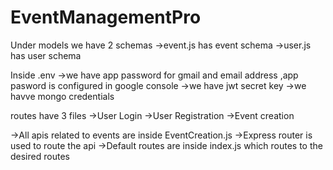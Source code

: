 <!-- README.md -->
# EventManagementPro
Under models we have 2 schemas 
->event.js has event schema
->user.js has user schema

Inside .env
->we have app password for gmail and email address ,app  pasword is configured in google console
->we have jwt secret key
->we havve mongo credentials

routes have 3 files
->User Login 
->User Registration
->Event creation

->All apis related to events are inside EventCreation.js 
->Express router is used to route the api
->Default routes are inside index.js which routes to the desired routes